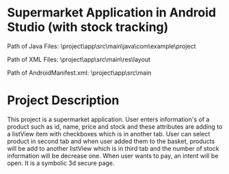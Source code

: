 # Supermarket Application in Android Studio (with stock tracking)

Path of Java Files: \project\app\src\main\java\com\example\project

Path of XML Files: \project\app\src\main\res\layout

Path of AndroidManifest.xml: \project\app\src\main

# Project Description
This project is a supermarket application. User enters information's of a product such as id, name, price and stock and these attributes are adding to a listView item with checkboxes which is in another tab. User can select product in second tab and when user added them to the basket, products will be add to another listView which is in third tab and the number of stock information will be decrease one. When user wants to pay, an intent will be open. It is a symbolic 3d secure page. 
